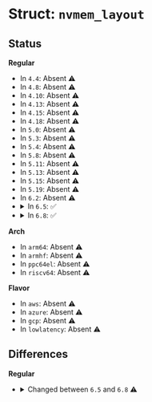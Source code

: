 # Struct: <code>nvmem_layout</code>

## Status
<b>Regular</b>
<ul>
<li>
In <code>4.4</code>: Absent ⚠️
</li>
<li>
In <code>4.8</code>: Absent ⚠️
</li>
<li>
In <code>4.10</code>: Absent ⚠️
</li>
<li>
In <code>4.13</code>: Absent ⚠️
</li>
<li>
In <code>4.15</code>: Absent ⚠️
</li>
<li>
In <code>4.18</code>: Absent ⚠️
</li>
<li>
In <code>5.0</code>: Absent ⚠️
</li>
<li>
In <code>5.3</code>: Absent ⚠️
</li>
<li>
In <code>5.4</code>: Absent ⚠️
</li>
<li>
In <code>5.8</code>: Absent ⚠️
</li>
<li>
In <code>5.11</code>: Absent ⚠️
</li>
<li>
In <code>5.13</code>: Absent ⚠️
</li>
<li>
In <code>5.15</code>: Absent ⚠️
</li>
<li>
In <code>5.19</code>: Absent ⚠️
</li>
<li>
In <code>6.2</code>: Absent ⚠️
</li>
<li>
<details>
<summary>In <code>6.5</code>: ✅</summary>

```c
struct nvmem_layout {
    const char *name;
    const struct of_device_id *of_match_table;
    int (*add_cells)(struct device *, struct nvmem_device *, struct nvmem_layout *);
    void (*fixup_cell_info)(struct nvmem_device *, struct nvmem_layout *, struct nvmem_cell_info *);
    struct module *owner;
    struct list_head node;
};
```
</details>
</li>
<li>
<details>
<summary>In <code>6.8</code>: ✅</summary>

```c
struct nvmem_layout {
    struct device dev;
    struct nvmem_device *nvmem;
    int (*add_cells)(struct nvmem_layout *);
};
```
</details>
</li>
</ul>
<b>Arch</b>
<ul>
<li>
In <code>arm64</code>: Absent ⚠️
</li>
<li>
In <code>armhf</code>: Absent ⚠️
</li>
<li>
In <code>ppc64el</code>: Absent ⚠️
</li>
<li>
In <code>riscv64</code>: Absent ⚠️
</li>
</ul>
<b>Flavor</b>
<ul>
<li>
In <code>aws</code>: Absent ⚠️
</li>
<li>
In <code>azure</code>: Absent ⚠️
</li>
<li>
In <code>gcp</code>: Absent ⚠️
</li>
<li>
In <code>lowlatency</code>: Absent ⚠️
</li>
</ul>

## Differences
<b>Regular</b>
<ul>
<li>
<details>
<summary>Changed between <code>6.5</code> and <code>6.8</code> ⚠️</summary>
<ul>
<li>
<b>Field added. </b>
<code>struct device dev</code>
</li>
<li>
<b>Field added. </b>
<code>struct nvmem_device *nvmem</code>
</li>
<li>
<b>Field removed. </b>
<code>const char *name</code>
</li>
<li>
<b>Field removed. </b>
<code>const struct of_device_id *of_match_table</code>
</li>
<li>
<b>Field removed. </b>
<code>void (*fixup_cell_info)(struct nvmem_device *, struct nvmem_layout *, struct nvmem_cell_info *)</code>
</li>
<li>
<b>Field removed. </b>
<code>struct module *owner</code>
</li>
<li>
<b>Field removed. </b>
<code>struct list_head node</code>
</li>
<li>
<b>Field type changed. </b>
<code>int (*add_cells)(struct device *, struct nvmem_device *, struct nvmem_layout *)</code> ➡️ <code>int (*add_cells)(struct nvmem_layout *)</code>
</li>
</ul>
</details>
</li>
</ul>

